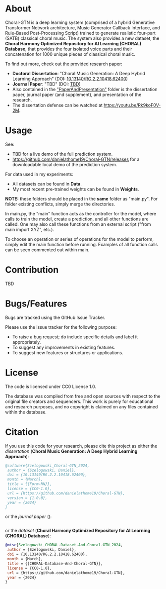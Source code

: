 # About
Choral-GTN is a deep learning system (comprised of a hybrid Generative Transformer Network architecture, Music Generator Callback Interface, and Rule-Based Post-Processing Script) trained to generate realistic four-part (SATB) classical choral music. The system also provides a new dataset, the **Choral Harmony Optimized Repository for AI Learning (CHORAL) Database**, that provides the four isolated voice parts and their concatenation for 1000 unique pieces of classical choral music.

To find out more, check out the provided research paper:
  * **Doctoral Dissertation**: "Choral Music Generation: A Deep Hybrid Learning Approach" (DOI: [10.13140/RG.2.2.10418.62400](http://doi.org/10.13140/RG.2.2.10418.62400)) 
  * **Journal Paper**: "TBD" (DOI: [TBD](#))
  * Also contained in the ["PaperAndPresentation"](https://github.com/danielathome19/Choral-GTN/tree/master/PaperAndPresentation) folder is the dissertation paper, journal paper (and supplement), and presentation of the research.
  * The dissertation defense can be watched at https://youtu.be/Rk9koF0V-2M.

# Usage
See:
  * TBD for a live demo of the full prediction system.
  * https://github.com/danielathome19/Choral-GTN/releases for a downloadable local demo of the prediction system.

For data used in my experiments:
  * All datasets can be found in **Data**.
  * My most recent pre-trained weights can be found in **Weights**.

**NOTE:** these folders should be placed in the **same** folder as "main.py". For folder existing conflicts, simply merge the directories.

In main.py, the "main" function acts as the controller for the model, where calls to train the model, create a prediction, and all other functions are called. One may also call these functions from an external script ("from main import XYZ", etc.).

To choose an operation or series of operations for the model to perform, simply edit the main function before running. Examples of all function calls can be seen commented out within main.

# Contribution
TBD

# Bugs/Features
Bugs are tracked using the GitHub Issue Tracker.

Please use the issue tracker for the following purpose:
  * To raise a bug request; do include specific details and label it appropriately.
  * To suggest any improvements in existing features.
  * To suggest new features or structures or applications.
  
# License
The code is licensed under CC0 License 1.0.

The database was compiled from free and open sources with respect to the original file creators and sequencers. This work is purely for educational and research purposes, and no copyright is claimed on any files contained within the database.

# Citation
If you use this code for your research, please cite this project as either the *dissertation* (**Choral Music Generation: A Deep Hybrid Learning Approach**):
```bibtex
@software{Szelogowski_Choral-GTN_2024,
 author = {Szelogowski, Daniel},
 doi = {10.13140/RG.2.2.10418.62400},
 month = {March},
 title = {{Form-NN}},
 license = {CC0-1.0},
 url = {https://github.com/danielathome19/Choral-GTN},
 version = {1.0.0},
 year = {2024}
}
```
or the *journal paper* ():
```bibtex

```
or the *dataset* (**Choral Harmony Optimized Repository for AI Learning (CHORAL) Database**):
```bibtex
@misc{Szelogowski_CHORAL-Dataset-And-Choral-GTN_2024,
 author = {Szelogowski, Daniel},
 doi = {10.13140/RG.2.2.10418.62400},
 month = {March},
 title = {{CHORAL-Database-And-Choral-GTN}},
 license = {CC0-1.0},
 url = {https://github.com/danielathome19/Choral-GTN},
 year = {2024}
}
```
